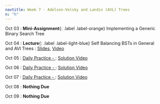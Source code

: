 ```yaml
---
navtitle: Week 7 - Adelson-Velsky and Landis (AVL) Trees
n: "h"
---
```


Oct 03
: **Mini-Assignment**{: .label .label-orange} Implementing a Generic Binary Search Tree

Oct 04
: **Lecture**{: .label .label-light-blue} Self Balancing BSTs in General and AVl Trees
    : [Slides](), [Video]()

Oct 05
: [Daily Practice - ](https://leetcode.com/problems/)
    : [Solution Video]()

Oct 06
: [Daily Practice - ](https://leetcode.com/problems/)
    : [Solution Video]()

Oct 07
: [Daily Practice - ](https://leetcode.com/problems/)
    : [Solution Video]()

Oct 08
: **Nothing Due**

Oct 09
: **Nothing Due**

